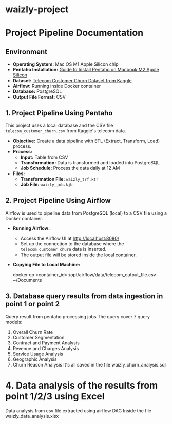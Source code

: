 # waizly-project

# Project Pipeline Documentation

## Environment

- **Operating System:** Mac OS M1 Apple Silicon chip
- **Pentaho Installation:** [Guide to Install Pentaho on Macbook M2 Apple Silicon](https://medium.com/@gabriella.mayang/how-to-install-and-open-pentaho-data-integration-on-macbook-m2-apple-silicon-4081c2875a02)
- **Dataset:** [Telecom Customer Churn Dataset from Kaggle](https://www.kaggle.com/datasets/shilongzhuang/telecom-customer-churn-by-maven-analytics)
- **Airflow:** Running inside Docker container
- **Database:** PostgreSQL
- **Output File Format:** CSV

## 1. Project Pipeline Using Pentaho

This project uses a local database and the CSV file `telecom_customer_churn.csv` from Kaggle's telecom data.

- **Objective:** Create a data pipeline with ETL (Extract, Transform, Load) process.
- **Process:** 
  - **Input:** Table from CSV
  - **Transformation:** Data is transformed and loaded into PostgreSQL
  - **Job Schedule:** Process the data daily at 12 AM
- **Files:**
  - **Transformation File:** `waizly_trf.ktr`
  - **Job File:** `waizly_job.kjb`

## 2. Project Pipeline Using Airflow

Airflow is used to pipeline data from PostgreSQL (local) to a CSV file using a Docker container. 

- **Running Airflow:**
  - Access the Airflow UI at [http://localhost:8080/](http://localhost:8080/)
  - Set up the connection to the database where the `telecom_customer_churn` data is inserted.
  - The output file will be stored inside the local container.

- **Copying File to Local Machine:**
  
  docker cp <container_id>:/opt/airflow/data/telecom_output_file.csv ~/Documents


## 3. Database query results from data ingestion in point 1 or point 2
Query result from pentaho processing jobs
The query cover 7 query models:
1. Overall Churn Rate
2. Customer Segmentation
3. Contract and Payment Analysis
4. Revenue and Charges Analysis
5. Service Usage Analysis
6. Geographic Analysis
7. Churn Reason Analysis
 It's all saved in the file waizly_churn_analysis.sql



# 4. Data analysis of the results from point 1/2/3 using Excel
Data analysis from csv file extracted using airflow DAG
Inside the file waizly_data_analysis.xlsx
 ```sh
